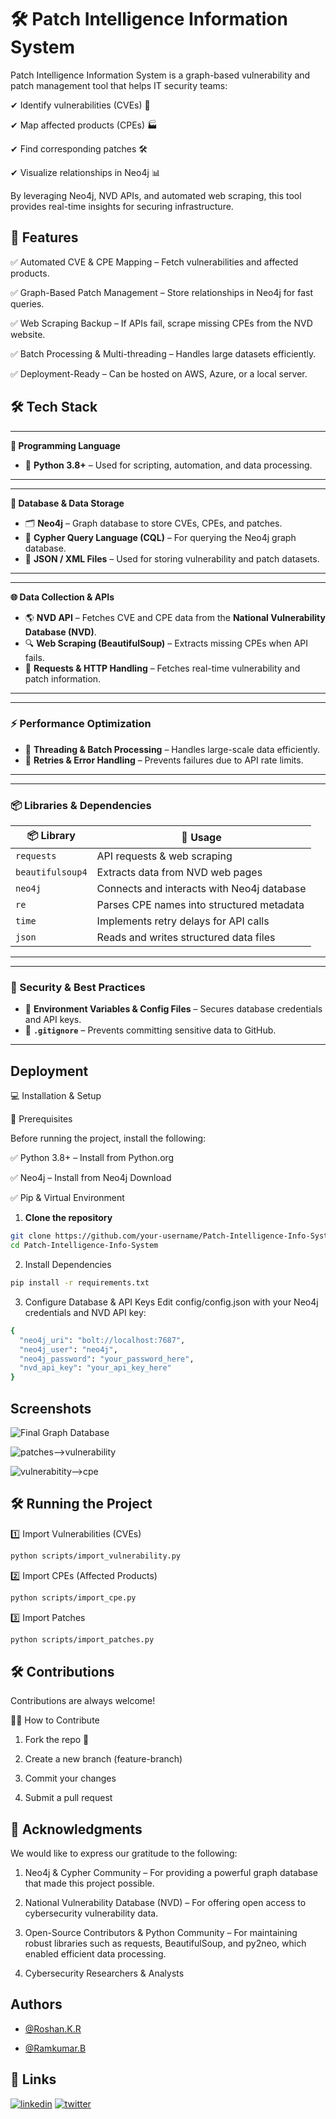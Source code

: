 
# 🛠 Patch Intelligence Information System



Patch Intelligence Information System is a graph-based vulnerability and patch management tool that helps IT security teams:

✔ Identify vulnerabilities (CVEs) 📌

✔ Map affected products (CPEs) 🏭

✔ Find corresponding patches 🛠

✔ Visualize relationships in Neo4j 📊

By leveraging Neo4j, NVD APIs, and automated web scraping, this tool provides real-time insights for securing infrastructure.



## 🚀 Features

✅ Automated CVE & CPE Mapping – Fetch vulnerabilities and affected products.

✅ Graph-Based Patch Management – Store relationships in Neo4j for fast queries.

✅ Web Scraping Backup – If APIs fail, scrape missing CPEs from the NVD website.

✅ Batch Processing & Multi-threading – Handles large datasets efficiently.

✅ Deployment-Ready – Can be hosted on AWS, Azure, or a local server.




## 🛠 Tech Stack 
  

---

**📌 Programming Language**  
- 🐍 **Python 3.8+** – Used for scripting, automation, and data processing.  

---


---

**📂 Database & Data Storage**  
- 🗂️ **Neo4j** – Graph database to store CVEs, CPEs, and patches.  
- 📜 **Cypher Query Language (CQL)** – For querying the Neo4j graph database.  
- 📄 **JSON / XML Files** – Used for storing vulnerability and patch datasets.  


---

---

**🌐 Data Collection & APIs**  
- 🌎 **NVD API** – Fetches CVE and CPE data from the **National Vulnerability Database (NVD)**.  
- 🔍 **Web Scraping (BeautifulSoup)** – Extracts missing CPEs when API fails.  
- 📡 **Requests & HTTP Handling** – Fetches real-time vulnerability and patch information. 

---

---
### **⚡ Performance Optimization**  
- 🔄 **Threading & Batch Processing** – Handles large-scale data efficiently.  
- 🔁 **Retries & Error Handling** – Prevents failures due to API rate limits.  

---

---

### **📦 Libraries & Dependencies**  
| 📦 **Library**  | 📝 **Usage**  |  
|---------------|--------------|  
| `requests` | API requests & web scraping |  
| `beautifulsoup4` | Extracts data from NVD web pages |  
| `neo4j` | Connects and interacts with Neo4j database |  
| `re` | Parses CPE names into structured metadata |  
| `time` | Implements retry delays for API calls |  
| `json` | Reads and writes structured data files |  

---

 

---

### **🔐 Security & Best Practices**  
- 🔑 **Environment Variables & Config Files** – Secures database credentials and API keys.  
- 🚫 **`.gitignore`** – Prevents committing sensitive data to GitHub.  

---




## Deployment

💻 Installation & Setup

🔹 Prerequisites

Before running the project, install the following:

✅ Python 3.8+ – Install from Python.org

✅ Neo4j – Install from Neo4j Download

✅ Pip & Virtual Environment



1. **Clone the repository**



```bash
git clone https://github.com/your-username/Patch-Intelligence-Info-System.git
cd Patch-Intelligence-Info-System
```

2. Install Dependencies
```bash
pip install -r requirements.txt
```

3. Configure Database & API Keys
Edit config/config.json with your Neo4j credentials and NVD API key:
```bash
{
  "neo4j_uri": "bolt://localhost:7687",
  "neo4j_user": "neo4j",
  "neo4j_password": "your_password_here",
  "nvd_api_key": "your_api_key_here"
}
```






## Screenshots

![Final Graph Database](https://github.com/user-attachments/assets/73c2bea3-cc66-4e37-b4aa-30beb3f5ab17)

![patches-->vulnerability](https://github.com/user-attachments/assets/f8c06900-377f-401b-9798-5693f279dac0)

![vulnerabitity-->cpe](https://github.com/user-attachments/assets/67f5ebcf-5b15-4c4c-916f-b3a4fa0c1083)


## 🛠 Running the Project
1️⃣ Import Vulnerabilities (CVEs)
```bash
python scripts/import_vulnerability.py
```

2️⃣ Import CPEs (Affected Products)
```bash
python scripts/import_cpe.py
```

3️⃣ Import Patches
```bash
python scripts/import_patches.py
```





## 🛠 Contributions

Contributions are always welcome!


👨‍💻 How to Contribute

1. Fork the repo 🍴

2. Create a new branch (feature-branch)

3. Commit your changes

4. Submit a pull request


## 🙏 Acknowledgments

We would like to express our gratitude to the following:

1. Neo4j & Cypher Community – For providing a powerful graph database that made this project possible.

2. National Vulnerability Database (NVD) – For offering open access to cybersecurity vulnerability data.

3. Open-Source Contributors & Python Community – For maintaining robust libraries such as requests, BeautifulSoup, and py2neo, which enabled efficient data processing.
4. Cybersecurity Researchers & Analysts

## Authors

- [@Roshan.K.R](https://github.com/roshankraveendrababu)

- [@Ramkumar.B](https://github.com/Rk-Engineer)

## 🔗 Links

[![linkedin](https://img.shields.io/badge/linkedin-0A66C2?style=for-the-badge&logo=linkedin&logoColor=white)](www.linkedin.com/in/Rk-engineer)
[![twitter](https://img.shields.io/badge/twitter-1DA1F2?style=for-the-badge&logo=twitter&logoColor=white)](https://x.com/Rkiii07)


